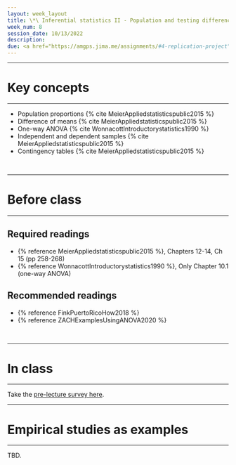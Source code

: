```yaml
---
layout: week_layout
title: \*\ Inferential statistics II - Population and testing difference
week_num: 8
session_date: 10/13/2022
description:
due: <a href="https://amgps.jima.me/assignments/#4-replication-project">Replication plan (draft; n.g.)</a>
---
```


---
# Key concepts
---

- Population proportions {% cite MeierAppliedstatisticspublic2015 %}
- Difference of means {% cite MeierAppliedstatisticspublic2015 %}
- One-way ANOVA {% cite WonnacottIntroductorystatistics1990 %}
- Independent and dependent samples {% cite MeierAppliedstatisticspublic2015 %}
- Contingency tables {% cite MeierAppliedstatisticspublic2015 %}

<br>

---
# Before class
---

## Required readings

- {% reference MeierAppliedstatisticspublic2015 %}, Chapters 12-14, Ch 15 (pp 258-268)
- {% reference WonnacottIntroductorystatistics1990 %}, Only Chapter 10.1 (one-way ANOVA)
## Recommended readings

- {% reference FinkPuertoRicoHow2018 %}
- {% reference ZACHExamplesUsingANOVA2020 %}

<br>

---
# In class
---
Take the [pre-lecture survey here](https://PollEv.com/surveys/aYSZoVXIU62bg2DH2MaHm/respond).

---
# Empirical studies as examples
---

TBD.
